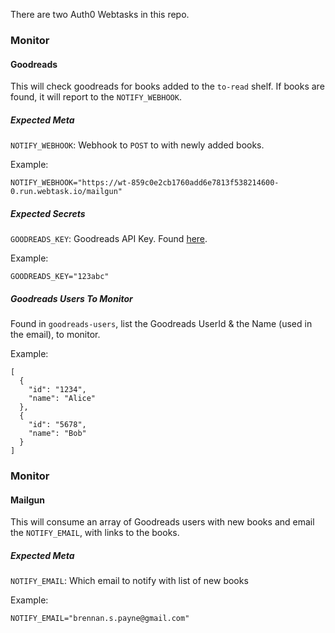 There are two Auth0 Webtasks in this repo.

### Monitor
#### Goodreads
This will check goodreads for books added to the `to-read` shelf.  If books are found, it will report to the `NOTIFY_WEBHOOK`.

##### Expected Meta
`NOTIFY_WEBHOOK`: Webhook to `POST` to with newly added books.

Example:
```
NOTIFY_WEBHOOK="https://wt-859c0e2cb1760add6e7813f538214600-0.run.webtask.io/mailgun"
```

##### Expected Secrets
`GOODREADS_KEY`: Goodreads API Key.  Found [here](https://www.goodreads.com/api/keys).

Example:
```
GOODREADS_KEY="123abc"
```


##### Goodreads Users To Monitor
Found in `goodreads-users`, list the Goodreads UserId & the Name (used in the email), to monitor.

Example:
```
[
  {
    "id": "1234",
    "name": "Alice"
  },
  {
    "id": "5678",
    "name": "Bob"
  }
]
```

### Monitor
#### Mailgun
This will consume an array of Goodreads users with new books and email the `NOTIFY_EMAIL`, with links to the books.

##### Expected Meta
`NOTIFY_EMAIL`: Which email to notify with list of new books

Example:
```
NOTIFY_EMAIL="brennan.s.payne@gmail.com"
```
